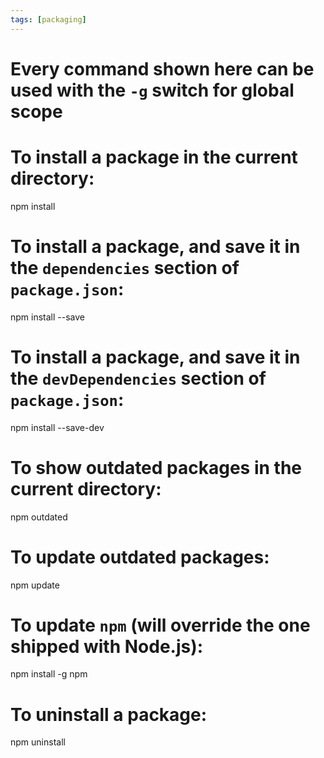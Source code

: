```yaml
---
tags: [packaging]
---
```


# Every command shown here can be used with the `-g` switch for global scope

# To install a package in the current directory:

npm install <package>

# To install a package, and save it in the `dependencies` section of `package.json`:

npm install --save <package>

# To install a package, and save it in the `devDependencies` section of `package.json`:

npm install --save-dev <package>

# To show outdated packages in the current directory:

npm outdated

# To update outdated packages:

npm update

# To update `npm` (will override the one shipped with Node.js):

npm install -g npm

# To uninstall a package:

npm uninstall <package>
